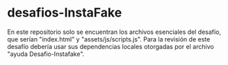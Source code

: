 # desafios-InstaFake
En este repositorio solo se encuentran los archivos esenciales del desafío, que serían "index.html" y "assets/js/scripts.js". Para la revisión de este desafío debería usar sus dependencias locales otorgadas por el archivo "ayuda Desafio-Instafake".
